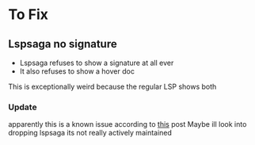 # To Fix

## Lspsaga no signature

- Lspsaga refuses to show a signature at all ever
- It also refuses to show a hover doc

This is exceptionally weird because the regular LSP shows both

### Update

apparently this is a known issue according to [this](https://github.com/glepnir/lspsaga.nvim/issues/241) post
Maybe ill look into dropping lspsaga its not really actively maintained
